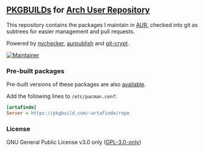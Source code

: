 ## [PKGBUILDs](https://wiki.archlinux.org/index.php/PKGBUILD) for [Arch User Repository](https://aur.archlinux.org/)

This repository contains the packages I maintain in [AUR](https://aur.archlinux.org/packages/?K=artafinde&SeB=m), checked into git as subtrees for easier management and pull requests.

Powered by [nvchecker](https://github.com/lilydjwg/nvchecker/), [aurpublish](https://github.com/eli-schwartz/aurpublish) and [git-crypt](https://github.com/AGWA/git-crypt).

[![Maintainer](https://img.shields.io/static/v1?label=maintainer&message=artafinde&color=333333)](https://aur.archlinux.org/account/artafinde)

### Pre-built packages

Pre-built versions of these packages are also [available](https://wiki.archlinux.org/index.php/Unofficial_user_repositories#artafinde).

Add the following lines to `/etc/pacman.conf`:

```ini
[artafinde]
Server = https://pkgbuild.com/~artafinde/repo
```

### License

GNU General Public License v3.0 only ([GPL-3.0-only](https://www.gnu.org/licenses/gpl.txt))
